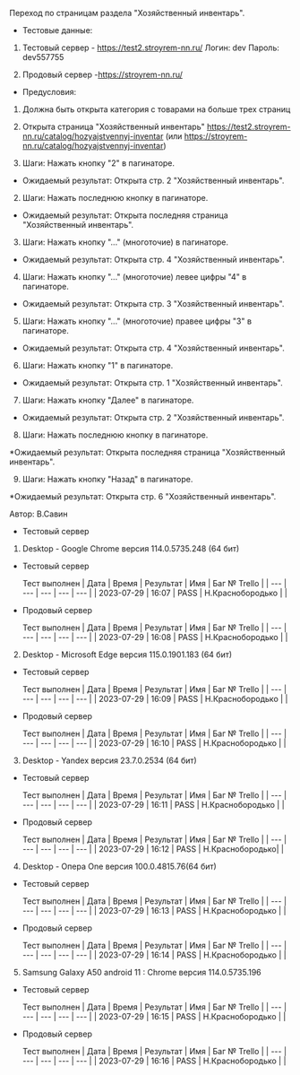 Переход по страницам раздела "Хозяйственный инвентарь".

* Тестовые данные: 
1. Тестовый сервер - https://test2.stroyrem-nn.ru/
Логин: dev
Пароль: dev557755

2. Продовый сервер -https://stroyrem-nn.ru/

* Предусловия:
1. Должна быть открыта категория с товарами на больше трех страниц
2. Открыта страница "Хозяйственный инвентарь" https://test2.stroyrem-nn.ru/catalog/hozyajstvennyj-inventar (или https://stroyrem-nn.ru/catalog/hozyajstvennyj-inventar)


1. Шаги:
Нажать кнопку "2" в пагинаторе.

* Ожидаемый результат:
Открыта стр. 2 "Хозяйственный инвентарь".

2. Шаги:
Нажать  последнюю кнопку в пагинаторе.

* Ожидаемый результат:
Открыта последняя страница "Хозяйственный инвентарь".

3.  Шаги:
Нажать кнопку "..." (многоточие) в пагинаторе.

* Ожидаемый результат:
Открыта стр. 4 "Хозяйственный инвентарь".

4.  Шаги:
Нажать кнопку "..." (многоточие) левее цифры "4" в пагинаторе.

* Ожидаемый результат:
Открыта стр. 3 "Хозяйственный инвентарь".

5. Шаги:
Нажать кнопку "..." (многоточие) правее цифры "3" в пагинаторе.

* Ожидаемый результат:
Открыта стр. 4 "Хозяйственный инвентарь".

6. Шаги:
Нажать кнопку "1" в пагинаторе.

* Ожидаемый результат:
Открыта стр. 1 "Хозяйственный инвентарь".


7. Шаги:
Нажать кнопку "Далее" в пагинаторе.

* Ожидаемый результат:
Открыта стр. 2 "Хозяйственный инвентарь".

8. Шаги:
Нажать  последнюю кнопку в пагинаторе.

*Ожидаемый результат:
Открыта последняя страница "Хозяйственный инвентарь".

9. Шаги:
Нажать кнопку "Назад" в пагинаторе.

*Ожидаемый результат:
Открыта стр. 6 "Хозяйственный инвентарь".

Автор: В.Савин

* Тестовый сервер 

1. Desktop - Google Chrome версия 114.0.5735.248 (64 бит)

* Тестовый сервер 

  Тест выполнен
| Дата | Время | Результат | Имя | Баг № Trello |
| --- | --- | --- | --- | --- |
| 2023-07-29 | 16:07 | PASS | Н.Краснобородько |  | 

* Продовый сервер

  Тест выполнен
| Дата | Время | Результат | Имя | Баг № Trello |
| --- | --- | --- | --- | --- |
| 2023-07-29 | 16:08 | PASS | Н.Краснобородько |  | 


2. Desktop - Microsoft Edge версия 115.0.1901.183 (64 бит)

* Тестовый сервер

  Тест выполнен
| Дата | Время | Результат | Имя | Баг № Trello |
| --- | --- | --- | --- | --- |
| 2023-07-29 | 16:09 | PASS | Н.Краснобородько |  | 

* Продовый сервер

  Тест выполнен
| Дата | Время | Результат | Имя | Баг № Trello |
| --- | --- | --- | --- | --- |
| 2023-07-29 | 16:10 | PASS | Н.Краснобородько |  | 


3. Desktop - Yandex версия 23.7.0.2534 (64 бит)

* Тестовый сервер 

  Тест выполнен
| Дата | Время | Результат | Имя | Баг № Trello |
| --- | --- | --- | --- | --- |
| 2023-07-29 | 16:11 | PASS | Н.Краснобородько |  | 

* Продовый сервер

  Тест выполнен
| Дата | Время | Результат | Имя | Баг № Trello |
| --- | --- | --- | --- | --- |
| 2023-07-29 | 16:12 | PASS | Н.Краснобородько|  | 


4. Desktop - Опера One версия 100.0.4815.76(64 бит)

* Тестовый сервер  

  Тест выполнен
| Дата | Время | Результат | Имя | Баг № Trello |
| --- | --- | --- | --- | --- |
| 2023-07-29 | 16:13 | PASS | Н.Краснобородько |  | 

* Продовый сервер

  Тест выполнен
| Дата | Время | Результат | Имя | Баг № Trello |
| --- | --- | --- | --- | --- |
| 2023-07-29 | 16:14 | PASS | Н.Краснобородько |  |


5. Samsung Galaxy A50 аndroid 11 : Chrome версия 114.0.5735.196

* Тестовый сервер
  
  Тест выполнен
| Дата | Время | Результат | Имя | Баг № Trello |
| --- | --- | --- | --- | --- |
| 2023-07-29 | 16:15 | PASS | Н.Краснобородько |  | 

* Продовый сервер

  Тест выполнен
| Дата | Время | Результат | Имя | Баг № Trello |
| --- | --- | --- | --- | --- |
| 2023-07-29 | 16:16 | PASS | Н.Краснобородько |  |
